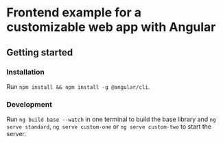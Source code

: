 # Frontend example for a customizable web app with Angular

## Getting started

### Installation

Run `npm install && npm install -g @angular/cli`.

### Development

Run `ng build base --watch` in one terminal to build the base library and `ng serve standard`, `ng serve custom-one` or `ng serve custom-two` to start the server.
